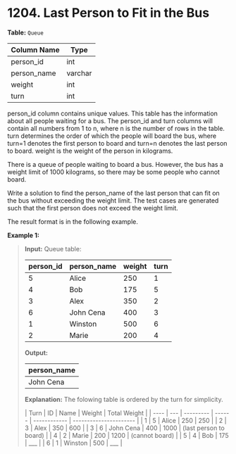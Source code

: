 # 1204. Last Person to Fit in the Bus

**Table:** `Queue`

| Column Name | Type    |
| ----------- | ------- |
| person_id   | int     |
| person_name | varchar |
| weight      | int     |
| turn        | int     |

person_id column contains unique values.
This table has the information about all people waiting for a bus.
The person_id and turn columns will contain all numbers from 1 to n, where n is the number of rows in the table.
turn determines the order of which the people will board the bus, where turn=1 denotes the first person to board and turn=n denotes the last person to board.
weight is the weight of the person in kilograms.

There is a queue of people waiting to board a bus. However, the bus has a weight limit of 1000 kilograms, so there may be some people who cannot board.

Write a solution to find the person_name of the last person that can fit on the bus without exceeding the weight limit. The test cases are generated such that the first person does not exceed the weight limit.

The result format is in the following example.

**Example 1:**

> **Input:**
> Queue table:
>
> | person_id | person_name | weight | turn |
> | --------- | ----------- | ------ | ---- |
> | 5         | Alice       | 250    | 1    |
> | 4         | Bob         | 175    | 5    |
> | 3         | Alex        | 350    | 2    |
> | 6         | John Cena   | 400    | 3    |
> | 1         | Winston     | 500    | 6    |
> | 2         | Marie       | 200    | 4    |
>
> **Output:**
>
> | person_name |
> | ----------- |
> | John Cena   |
>
> **Explanation:** The folowing table is ordered by the turn for simplicity.
>
> | Turn | ID  | Name      | Weight | Total Weight |
> | ---- | --- | --------- | ------ | ------------ | ---------------------- |
> | 1    | 5   | Alice     | 250    | 250          |
> | 2    | 3   | Alex      | 350    | 600          |
> | 3    | 6   | John Cena | 400    | 1000         | (last person to board) |
> | 4    | 2   | Marie     | 200    | 1200         | (cannot board)         |
> | 5    | 4   | Bob       | 175    | \_\_\_       |
> | 6    | 1   | Winston   | 500    | \_\_\_       |
